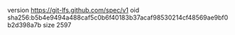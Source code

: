 version https://git-lfs.github.com/spec/v1
oid sha256:b5b4e9494a488caf5c0b6f40183b37acaf98530214cf48569ae9bf0b2d398a7b
size 2597
